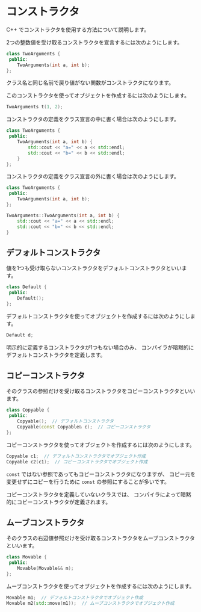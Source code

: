 # コンストラクタ

C++ でコンストラクタを使用する方法について説明します。

2つの整数値を受け取るコンストラクタを宣言するには次のようにします。

```cpp
class TwoArguments {
 public:
    TwoArguments(int a, int b);
};
```

クラス名と同じ名前で戻り値がない関数がコンストラクタになります。

このコンストラクタを使ってオブジェクトを作成するには次のようにします。

```cpp
TwoArguments t(1, 2);
```

コンストラクタの定義をクラス宣言の中に書く場合は次のようにします。

```cpp
class TwoArguments {
 public:
    TwoArguments(int a, int b) {
        std::cout << "a=" << a << std::endl;
        std::cout << "b=" << b << std::endl;
    }
};
```

コンストラクタの定義をクラス宣言の外に書く場合は次のようにします。

```cpp
class TwoArguments {
 public:
    TwoArguments(int a, int b);
};

TwoArguments::TwoArguments(int a, int b) {
    std::cout << "a=" << a << std::endl;
    std::cout << "b=" << b << std::endl;
}
```

## デフォルトコンストラクタ

値を1つも受け取らないコンストラクタをデフォルトコンストラクタといいます。

```cpp
class Default {
 public:
    Default();
};
```

デフォルトコンストラクタを使ってオブジェクトを作成するには次のようにします。

```cpp
Default d;
```

明示的に定義するコンストラクタが1つもない場合のみ、
コンパイラが暗黙的にデフォルトコンストラクタを定義します。

## コピーコンストラクタ

そのクラスの参照だけを受け取るコンストラクタをコピーコンストラクタといいます。

```cpp
class Copyable {
 public:
    Copyable();  // デフォルトコンストラクタ
    Copyable(const Copyable& c);  // コピーコンストラクタ
};
```

コピーコンストラクタを使ってオブジェクトを作成するには次のようにします。

```cpp
Copyable c1;  // デフォルトコンストラクタでオブジェクト作成
Copyable c2(c1);  // コピーコンストラクタでオブジェクト作成
```

`const` ではない参照であってもコピーコンストラクタになりますが、
コピー元を変更せずにコピーを行うために `const` の参照にすることが多いです。

コピーコンストラクタを定義していないクラスでは、
コンパイラによって暗黙的にコピーコンストラクタが定義されます。

## ムーブコンストラクタ

そのクラスの右辺値参照だけを受け取るコンストラクタをムーブコンストラクタといいます。

```cpp
class Movable {
 public:
    Movable(Movable&& m);
};
```

ムーブコンストラクタを使ってオブジェクトを作成するには次のようにします。

```cpp
Movable m1;  // デフォルトコンストラクタでオブジェクト作成
Movable m2(std::move(m1));  // ムーブコンストラクタでオブジェクト作成
```
